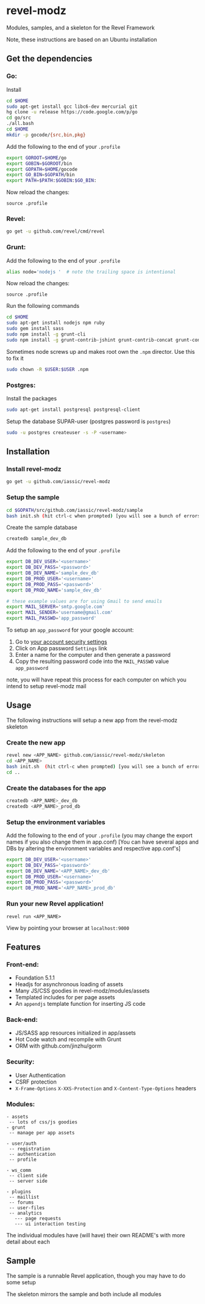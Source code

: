 revel-modz
==========

Modules, samples, and a skeleton for the Revel Framework

Note, these instructions are based on an Ubuntu installation

Get the dependencies
--------------

### Go:

Install
``` Bash
cd $HOME
sudo apt-get install gcc libc6-dev mercurial git
hg clone -u release https://code.google.com/p/go
cd go/src
./all.bash
cd $HOME
mkdir -p gocode/{src,bin,pkg}
```

Add the following to the end of your `.profile`
``` Bash
export GOROOT=$HOME/go
export GOBIN=$GOROOT/bin
export GOPATH=$HOME/gocode
export GO_BIN=$GOPATH/bin
export PATH=$PATH:$GOBIN:$GO_BIN:
```

Now reload the changes:
```
source .profile
```


### Revel:
``` Bash
go get -u github.com/revel/cmd/revel
```

### Grunt:

Add the following to the end of your `.profile`
``` Bash
alias node='nodejs '  # note the trailing space is intentional
```
Now reload the changes:
```
source .profile
```

Run the following commands
``` Bash
cd $HOME
sudo apt-get install nodejs npm ruby
sudo gem install sass
sudo npm install -g grunt-cli
sudo npm install -g grunt-contrib-jshint grunt-contrib-concat grunt-contrib-uglify grunt-contrib-coffee grunt-markdown grunt-contrib-sass grunt-contrib-less highlight.js
```

Sometimes node screws up and makes root own the `.npm` director. Use this to fix it
``` Bash
sudo chown -R $USER:$USER .npm
```


### Postgres: 

Install the packages
``` Bash
sudo apt-get install postgresql postgresql-client
```

Setup the database SUPAR-user (postgres password is `postgres`)
``` Bash
sudo -u postgres createuser -s -P <username>
```

Installation
--------------

### Install revel-modz

``` Bash
go get -u github.com/iassic/revel-modz
```

### Setup the sample

``` Bash
cd $GOPATH/src/github.com/iassic/revel-modz/sample
bash init.sh (hit ctrl-c when prompted) [you will see a bunch of errors initially]
```

Create the sample database

``` Bash
createdb sample_dev_db
```

Add the following to the end of your `.profile`
``` Bash
export DB_DEV_USER='<username>'
export DB_DEV_PASS='<password>'
export DB_DEV_NAME='sample_dev_db'
export DB_PROD_USER='<username>'
export DB_PROD_PASS='<password>'
export DB_PROD_NAME='sample_dev_db'

# these example values are for using Gmail to send emails
export MAIL_SERVER='smtp.google.com'
export MAIL_SENDER='username@gmail.com'
export MAIL_PASSWD='app_password'
```

To setup an `app_password` for your google account:

1. Go to [your account security settings](https://www.google.com/settings/security)
2. Click on App password `Settings` link
3. Enter a name for the computer and then generate a password
4. Copy the resulting password code into the `MAIL_PASSWD` value `app_password`

note, you will have repeat this process for each computer on which you intend to setup revel-modz mail


Usage
---------------

The following instructions will setup a new app from the revel-modz skeleton

### Create the new app

``` Bash
revel new <APP_NAME> github.com/iassic/revel-modz/skeleton
cd <APP_NAME>
bash init.sh  (hit ctrl-c when prompted) [you will see a bunch of errors initially]
cd ..
```

### Create the databases for the app

``` Bash
createdb <APP_NAME>_dev_db
createdb <APP_NAME>_prod_db
```

### Setup the environment variables

Add the following to the end of your `.profile`
(you may change the export names if you also change them in app.conf)
[You can have several apps and DBs by altering the environment variables and respective app.conf's]
``` Bash
export DB_DEV_USER='<username>'
export DB_DEV_PASS='<password>'
export DB_DEV_NAME='<APP_NAME>_dev_db'
export DB_PROD_USER='<username>'
export DB_PROD_PASS='<password>'
export DB_PROD_NAME='<APP_NAME>_prod_db'
```

### Run your new Revel application!

```
revel run <APP_NAME>
```

View by pointing your browser at `localhost:9000`


Features
----------------

### Front-end:

- Foundation 5.1.1
- Headjs for asynchronous loading of assets
- Many JS/CSS goodies in revel-modz/modules/assets
- Templated includes for per page assets
- An `appendjs` template function for inserting JS code

### Back-end:

- JS/SASS app resources initialized in app/assets
- Hot Code watch and recompile with Grunt
- ORM with github.com/jinzhu/gorm

### Security:

- User Authentication
- CSRF protection
- `X-Frame-Options` `X-XXS-Protection` and `X-Content-Type-Options` headers

### Modules:

```
- assets
 -- lots of css/js goodies
- grunt
 -- manage per app assets

- user/auth
 -- registration
 -- authentication
 -- profile

- ws_comm
 -- client side
 -- server side

- plugins
 -- maillist
 -- forums
 -- user-files
 -- analytics
   --- page requests
   --- ui interaction testing
```

The individual modules have (will have) their own README's with more detail about each

Sample
----------------

The sample is a runnable Revel application, though you may have to do some setup

The skeleton mirrors the sample and both include all modules
